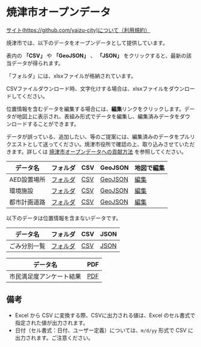 # 焼津市オープンデータ

[サイト(https://github.com/yaizu-city)について（利用規約）](https://github.com/yaizu-city)

焼津市では、以下のデータをオープンデータとして提供しています。

表内の **「CSV」** や **「GeoJSON」** 、 **「JSON」** をクリックすると、最新の該当データが得られます。

「フォルダ」には、xlsxファイルが格納されています。

CSVファイルダウンロード時、文字化けする場合は、xlsxファイルをダウンロードしてください。

位置情報を含むデータを編集する場合には、**編集**リンクをクリックします。データが地図上に表示され、表組み形式でデータを編集し、編集済みデータをダウンロードすることができます。

データが誤っている、追加したい、等のご提案には、編集済みのデータをプルリクエストとして送ってください。焼津市役所で確認の上、取り込みさせていただきます。詳しくは [焼津市オープンデータへの貢献方法](CONTRIBUTING.md) を参照してください。

| データ名 | フォルダ | CSV | GeoJSON | 地図で編集 |
| --- | --- | --- | --- | --- |
| AED設置場所 | [フォルダ](https://github.com/yaizu-city/opendata/tree/main/data/aed_location) | [CSV](https://yaizu-city.github.io/opendata/aed_location/data.csv) |[GeoJSON](https://yaizu-city.github.io/opendata/aed_location/data.geojson) | [編集](https://geolonia.github.io/opendata-editor/?data=https://yaizu-city.github.io/opendata/aed_location/data.csv) |
| 環境施設 | [フォルダ](https://github.com/yaizu-city/opendata/tree/main/data/environmental_facilities) | [CSV](https://yaizu-city.github.io/opendata/environmental_facilities/data.csv) |[GeoJSON](https://yaizu-city.github.io/opendata/environmental_facilities/data.geojson) | [編集](https://geolonia.github.io/opendata-editor/?data=https://yaizu-city.github.io/opendata/environmental_facilities/data.csv) |
| 都市計画道路 | [フォルダ](https://github.com/yaizu-city/opendata/tree/main/data/toshikeikaku) | [CSV](https://yaizu-city.github.io/opendata/toshikeikaku/data.csv) |[GeoJSON](https://yaizu-city.github.io/opendata/toshikeikaku/data.geojson) | [編集](https://geolonia.github.io/opendata-editor/?data=https://yaizu-city.github.io/opendata/toshikeikaku/data.csv) |


以下のデータは位置情報を含まないデータです。

| データ名 | フォルダ | CSV | JSON |
| --- | --- | --- | --- |
| ごみ分別一覧 | [フォルダ](https://github.com/yaizu-city/opendata/tree/main/data/garbage_separation_list) | [CSV](https://yaizu-city.github.io/opendata/garbage_separation_list/data.csv) | [JSON](https://yaizu-city.github.io/opendata/garbage_separation_list/data.json) |


| データ名 | PDF |
| --- | --- |
| 市民満足度アンケート結果 | [PDF](https://github.com/yaizu-city/opendata/tree/main/data/citizen_satisfaction_questionnaire_result) |
## 備考
- Excel から CSV に変換する際、CSVに出力される値は、Excel のセル書式で指定された値が出力されます。
- 日付（セル書式：日付、ユーザー定義）については、`m/d/yy` 形式で CSV に出力されます。ご注意ください。
